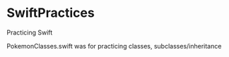 # SwiftPractices
Practicing Swift

PokemonClasses.swift was for practicing classes, subclasses/inheritance
